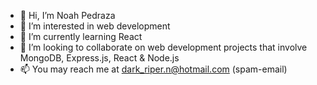 - 👋 Hi, I’m Noah Pedraza
- 👀 I’m interested in web development 
- 🌱 I’m currently learning React 
- 💞️ I’m looking to collaborate on web development projects that
      involve MongoDB, Express.js, React & Node.js
- 📫 You may reach me at dark_riper.n@hotmail.com (spam-email)

<!---
supremeLord94/supremeLord94 is a ✨ special ✨ repository because its `README.md` (this file) appears on your GitHub profile.
You can click the Preview link to take a look at your changes.
--->
